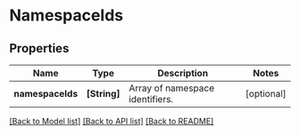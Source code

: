 # NamespaceIds

## Properties
Name | Type | Description | Notes
------------ | ------------- | ------------- | -------------
**namespaceIds** | **[String]** | Array of namespace identifiers. | [optional] 

[[Back to Model list]](../README.md#documentation-for-models) [[Back to API list]](../README.md#documentation-for-api-endpoints) [[Back to README]](../README.md)


